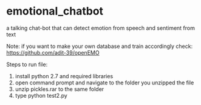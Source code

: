 # emotional_chatbot
a talking chat-bot that can detect emotion from speech and sentiment from text

Note:
if you want to make your own database and train accordingly check:
https://github.com/adit-39/openEMO

Steps to run file:
1. install python 2.7 and required libraries
2. open command prompt and navigate to the folder you unzipped the file
3. unzip pickles.rar to the same folder
4. type python test2.py
